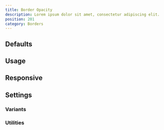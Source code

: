 ```yaml
---
title: Border Opacity
description: Lorem ipsum dolor sit amet, consectetur adipiscing elit.
position: 201
category: Borders
---
```


## Defaults

<TableGenerateCommon 
  :rules="{
    'border-opacity-0': ['--border-opacity: 0;'],
    'border-opacity-5': ['--border-opacity: 0.05;'],
    'border-opacity-10': ['--border-opacity: 0.10;'],
    'border-opacity-20': ['--border-opacity: 0.20;'],
    'border-opacity-25': ['--border-opacity: 0.25;'],
    'border-opacity-30': ['--border-opacity: 0.3;'],
    'border-opacity-40': ['--border-opacity: 0.4;'],
    'border-opacity-50': ['--border-opacity: 0.5;'],
    'border-opacity-60': ['--border-opacity: 0.6;'],
    'border-opacity-70': ['--border-opacity: 0.7;'],
    'border-opacity-75': ['--border-opacity: 0.75;'],
    'border-opacity-80': ['--border-opacity: 0.8;'],
    'border-opacity-90': ['--border-opacity: 0.9;'],
    'border-opacity-95': ['--border-opacity: 0.95;'],
    'border-opacity-100': ['--border-opacity: 1;'],
}"></TableGenerateCommon>

## Usage

## Responsive

## Settings

### Variants

### Utilities
